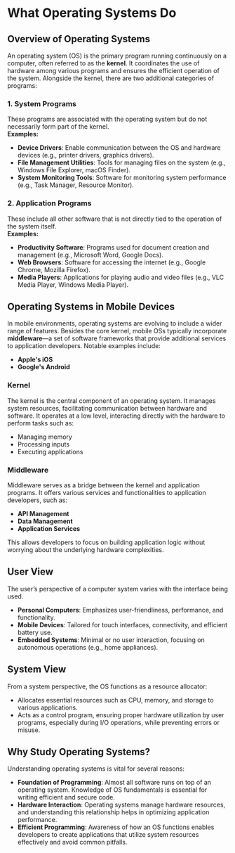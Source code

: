 # What Operating Systems Do

## Overview of Operating Systems

An operating system (OS) is the primary program running continuously on a computer, often referred to as the **kernel**. It coordinates the use of hardware among various programs and ensures the efficient operation of the system. Alongside the kernel, there are two additional categories of programs:

### 1. System Programs
These programs are associated with the operating system but do not necessarily form part of the kernel.  
**Examples:**
- **Device Drivers**: Enable communication between the OS and hardware devices (e.g., printer drivers, graphics drivers).
- **File Management Utilities**: Tools for managing files on the system (e.g., Windows File Explorer, macOS Finder).
- **System Monitoring Tools**: Software for monitoring system performance (e.g., Task Manager, Resource Monitor).

### 2. Application Programs
These include all other software that is not directly tied to the operation of the system itself.  
**Examples:**
- **Productivity Software**: Programs used for document creation and management (e.g., Microsoft Word, Google Docs).
- **Web Browsers**: Software for accessing the internet (e.g., Google Chrome, Mozilla Firefox).
- **Media Players**: Applications for playing audio and video files (e.g., VLC Media Player, Windows Media Player).

## Operating Systems in Mobile Devices

In mobile environments, operating systems are evolving to include a wider range of features. Besides the core kernel, mobile OSs typically incorporate **middleware**—a set of software frameworks that provide additional services to application developers. Notable examples include:
- **Apple's iOS**
- **Google's Android**

### Kernel
The kernel is the central component of an operating system. It manages system resources, facilitating communication between hardware and software. It operates at a low level, interacting directly with the hardware to perform tasks such as:
- Managing memory
- Processing inputs
- Executing applications

### Middleware
Middleware serves as a bridge between the kernel and application programs. It offers various services and functionalities to application developers, such as:
- **API Management**
- **Data Management**
- **Application Services**

This allows developers to focus on building application logic without worrying about the underlying hardware complexities.

## User View
The user’s perspective of a computer system varies with the interface being used.
- **Personal Computers**: Emphasizes user-friendliness, performance, and functionality.
- **Mobile Devices**: Tailored for touch interfaces, connectivity, and efficient battery use.
- **Embedded Systems**: Minimal or no user interaction, focusing on autonomous operations (e.g., home appliances).

## System View

From a system perspective, the OS functions as a resource allocator:
- Allocates essential resources such as CPU, memory, and storage to various applications.
- Acts as a control program, ensuring proper hardware utilization by user programs, especially during I/O operations, while preventing errors or misuse.

## Why Study Operating Systems?

Understanding operating systems is vital for several reasons:
- **Foundation of Programming**: Almost all software runs on top of an operating system. Knowledge of OS fundamentals is essential for writing efficient and secure code.
- **Hardware Interaction**: Operating systems manage hardware resources, and understanding this relationship helps in optimizing application performance.
- **Efficient Programming**: Awareness of how an OS functions enables developers to create applications that utilize system resources effectively and avoid common pitfalls.
